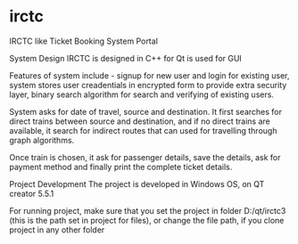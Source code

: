 # irctc
IRCTC like Ticket Booking System Portal

System Design
IRCTC is designed in C++ for Qt is used for GUI

Features of system include -
signup for new user and login for existing user, system stores user creadentials in encrypted form to provide extra security layer, binary search algorithm for search and verifying of existing users.

System asks for date of travel, source and destination. It first searches for direct trains between source and destination, and if no direct trains are available, it search for indirect routes that can used for travelling through graph algorithms.

Once train is chosen, it ask for passenger details, save the details, ask for payment method and finally print the complete ticket details.

Project Development
The project is developed in Windows OS, on QT creator 5.5.1

For running project, make sure that you set the project in folder D:/qt/irctc3 (this is the path set in project for files), or change the file path, if you clone project in any other folder
